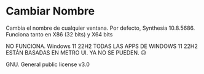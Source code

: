 # Cambiar Nombre
Cambia el nombre de cualquier ventana. Por defecto, Synthesia 10.8.5686.
Funciona tanto en X86 (32 bits) y X64 bits

NO FUNCIONA. Windows 11 22H2
TODAS LAS APPS DE WINDOWS 11 22H2 ESTÁN BASADAS EN METRO UI. YA NO SE PUEDEN. 😥

GNU. General public license v3.0
